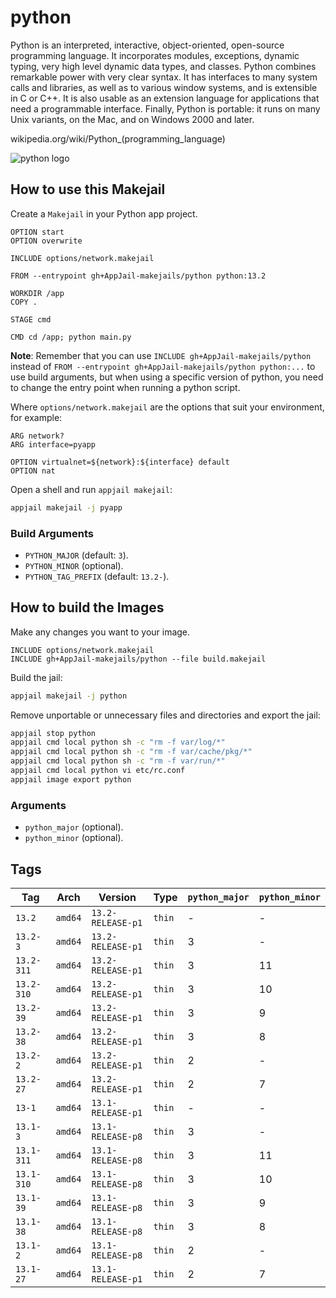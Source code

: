 # python

Python is an interpreted, interactive, object-oriented, open-source programming language. It incorporates modules, exceptions, dynamic typing, very high level dynamic data types, and classes. Python combines remarkable power with very clear syntax. It has interfaces to many system calls and libraries, as well as to various window systems, and is extensible in C or C++. It is also usable as an extension language for applications that need a programmable interface. Finally, Python is portable: it runs on many Unix variants, on the Mac, and on Windows 2000 and later.

wikipedia.org/wiki/Python_(programming\_language)

![python logo](https://upload.wikimedia.org/wikipedia/commons/thumb/c/c3/Python-logo-notext.svg/121px-Python-logo-notext.svg.png)

## How to use this Makejail

Create a `Makejail` in your Python app project.

```
OPTION start
OPTION overwrite

INCLUDE options/network.makejail

FROM --entrypoint gh+AppJail-makejails/python python:13.2

WORKDIR /app
COPY .

STAGE cmd

CMD cd /app; python main.py
```

**Note**: Remember that you can use `INCLUDE gh+AppJail-makejails/python` instead of `FROM --entrypoint gh+AppJail-makejails/python python:...` to use build arguments, but when using a specific version of python, you need to change the entry point when running a python script.

Where `options/network.makejail` are the options that suit your environment, for example:

```
ARG network?
ARG interface=pyapp

OPTION virtualnet=${network}:${interface} default
OPTION nat
```

Open a shell and run `appjail makejail`:

```sh
appjail makejail -j pyapp
```

### Build Arguments

* `PYTHON_MAJOR` (default: `3`).
* `PYTHON_MINOR` (optional).
* `PYTHON_TAG_PREFIX` (default: `13.2-`).

## How to build the Images

Make any changes you want to your image.

```
INCLUDE options/network.makejail
INCLUDE gh+AppJail-makejails/python --file build.makejail
```

Build the jail:

```sh
appjail makejail -j python
```

Remove unportable or unnecessary files and directories and export the jail:

```sh
appjail stop python
appjail cmd local python sh -c "rm -f var/log/*"
appjail cmd local python sh -c "rm -f var/cache/pkg/*"
appjail cmd local python sh -c "rm -f var/run/*"
appjail cmd local python vi etc/rc.conf
appjail image export python
```

### Arguments

* `python_major` (optional).
* `python_minor` (optional).

## Tags

| Tag        | Arch    | Version           | Type   | `python_major` | `python_minor` |
| ---------- | ------- | ----------------- | ------ | -------------- | -------------- |
| `13.2`     | `amd64` | `13.2-RELEASE-p1` | `thin` |       -        |        -       |
| `13.2-3`   | `amd64` | `13.2-RELEASE-p1` | `thin` |       3        |        -       |
| `13.2-311` | `amd64` | `13.2-RELEASE-p1` | `thin` |       3        |        11      |
| `13.2-310` | `amd64` | `13.2-RELEASE-p1` | `thin` |       3        |        10      |
| `13.2-39`  | `amd64` | `13.2-RELEASE-p1` | `thin` |       3        |        9       |
| `13.2-38`  | `amd64` | `13.2-RELEASE-p1` | `thin` |       3        |        8       |
| `13.2-2`   | `amd64` | `13.2-RELEASE-p1` | `thin` |       2        |        -       |
| `13.2-27`  | `amd64` | `13.2-RELEASE-p1` | `thin` |       2        |        7       |
| `13-1`     | `amd64` | `13.1-RELEASE-p1` | `thin` |       -        |        -       |
| `13.1-3`   | `amd64` | `13.1-RELEASE-p8` | `thin` |       3        |        -       |
| `13.1-311` | `amd64` | `13.1-RELEASE-p8` | `thin` |       3        |        11      |
| `13.1-310` | `amd64` | `13.1-RELEASE-p8` | `thin` |       3        |        10      |
| `13.1-39`  | `amd64` | `13.1-RELEASE-p8` | `thin` |       3        |        9       |
| `13.1-38`  | `amd64` | `13.1-RELEASE-p8` | `thin` |       3        |        8       |
| `13.1-2`   | `amd64` | `13.1-RELEASE-p8` | `thin` |       2        |        -       |
| `13.1-27`  | `amd64` | `13.1-RELEASE-p1` | `thin` |       2        |        7       |
